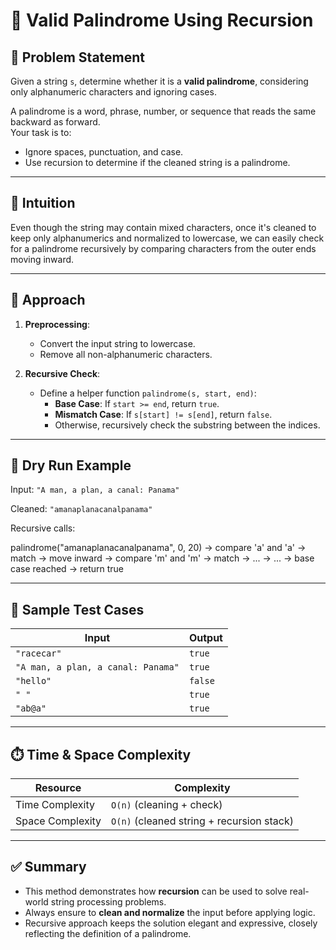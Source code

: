 # 🔁 Valid Palindrome Using Recursion

## 📘 Problem Statement

Given a string `s`, determine whether it is a **valid palindrome**, considering only alphanumeric characters and ignoring cases.

A palindrome is a word, phrase, number, or sequence that reads the same backward as forward.  
Your task is to:
- Ignore spaces, punctuation, and case.
- Use recursion to determine if the cleaned string is a palindrome.

---

## 🧠 Intuition

Even though the string may contain mixed characters, once it's cleaned to keep only alphanumerics and normalized to lowercase, we can easily check for a palindrome recursively by comparing characters from the outer ends moving inward.

---

## 🔧 Approach

1. **Preprocessing**:
   - Convert the input string to lowercase.
   - Remove all non-alphanumeric characters.

2. **Recursive Check**:
   - Define a helper function `palindrome(s, start, end)`:
     - **Base Case**: If `start >= end`, return `true`.
     - **Mismatch Case**: If `s[start] != s[end]`, return `false`.
     - Otherwise, recursively check the substring between the indices.

---

## 🧮 Dry Run Example

Input: `"A man, a plan, a canal: Panama"`

Cleaned: `"amanaplanacanalpanama"`

Recursive calls:

palindrome("amanaplanacanalpanama", 0, 20)
→ compare 'a' and 'a' → match → move inward
→ compare 'm' and 'm' → match → ...
→ ...
→ base case reached → return true

---

## 🧪 Sample Test Cases

| Input                            | Output  |
|----------------------------------|---------|
| `"racecar"`                      | `true`  |
| `"A man, a plan, a canal: Panama"` | `true`  |
| `"hello"`                        | `false` |
| `" "`                            | `true`  |
| `"ab@a"`                         | `true`  |

---

## ⏱️ Time & Space Complexity

| Resource         | Complexity               |
|------------------|--------------------------|
| Time Complexity  | `O(n)` (cleaning + check)|
| Space Complexity | `O(n)` (cleaned string + recursion stack) |

---

## ✅ Summary

- This method demonstrates how **recursion** can be used to solve real-world string processing problems.
- Always ensure to **clean and normalize** the input before applying logic.
- Recursive approach keeps the solution elegant and expressive, closely reflecting the definition of a palindrome.
